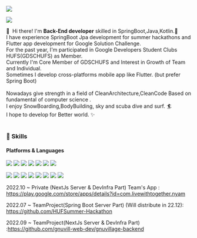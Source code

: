 

<!--

**chosunghyun18/chosunghyun18** is a ✨ _special_ ✨ repository because its `README.md` (this file) appears on your GitHub profile.

[![Solved.ac Profile](http://mazassumnida.wtf/api/v2/generate_badge?boj=kris2486)](https://solved.ac/kris2486/)
 <a href="" target="_blank"><img src="https://img.shields.io/badge/SunghyunCho-0A66C2?style=flat-square&logo=Linkedin&logoColor=white"/></a>
![Sunghyun's GitHub stats](https://github-readme-stats.vercel.app/api?username=chosunghyun18&show_icons=true&theme=radical)


-->
<p>
  <a href="https://chosunghyun18.tistory.com/" target="_blank"><img src="https://img.shields.io/badge/Tech_Blog-DD0B78?style=flat-square&logo=GitHub%20Sponsors&logoColor=white"/></a>

  <a href="mailto:jo187712@gmail.com" target="_blank"><img src="https://img.shields.io/badge/jo187712@gmail.com-EA4335?style=flat-square&logo=Gmail&logoColor=white"/></a>
</p>

<p>
  👋&nbsp; Hi there! I'm <b>Back-End developer</b> skilled in SpringBoot,Java,Kotlin.🚀<br/>
  I have experience SpringBoot Jpa development for summer hackathons and Flutter app development for Google Solution Challenge.<br/>
  For the past year, I'm participated in Google Developers Student Clubs HUFS(GDSCHUFS) as Member.<br/>
  Currently I'm Core Member of GDSCHUFS and Interest in Growth of Team and Individual.<br/>
  Sometimes I develop cross-platforms mobile app like Flutter. (but prefer Spring Boot)<br/><br/>
  Nowadays give strength in a field of CleanArchitecture,CleanCode Based on fundamental of computer science .<br/>
  I enjoy SnowBoarding,BodyBuilding, sky and scuba dive and surf.  🏄<br/>
  I hope to develop for Better world. ✨ <br/><br/>
</p>


### 💪 Skills
#### Platforms & Languages
<p>
  <img src="https://img.shields.io/badge/Spring-6DB33F?style=for-the-badge&logo=Spring&logoColor=white"/>
  <img src="https://img.shields.io/badge/Java-007396?style=for-the-badge&logo=Java&logoColor=white"/>
  <img src="https://img.shields.io/badge/python-3670A0?style=for-the-badge&logo=python&logoColor=ffdd54"/>
  <img src="https://img.shields.io/badge/Kotlin-0095D5?style=for-the-badge&logo=Kotlin&logoColor=white"/> 
   <img src="https://img.shields.io/badge/TypeScript-3178C6?style=for-the-badge&logo=TypeScript&logoColor=white"/>
  <img src="https://img.shields.io/badge/nestjs-%23E0234E.svg?style=for-the-badge&logo=nestjs&logoColor=white"/>
  <img src="https://img.shields.io/badge/Flutter-02569B?style=for-the-badge&logo=Flutter&logoColor=white"/>
</p>
<p>
    <img src="https://img.shields.io/badge/mysql-4479A1?style=for-the-badge&logo=mysql&logoColor=white"/>
   <img src="https://img.shields.io/badge/pandas-%23150458.svg?style=for-the-badge&logo=pandas&logoColor=white"/>
  <img src="https://img.shields.io/badge/TensorFlow-%23FF6F00.svg?style=for-the-badge&logo=TensorFlow&logoColor=white"/>
  <img src="https://img.shields.io/badge/r-%23276DC3.svg?style=for-the-badge&logo=r&logoColor=white"/>
  <img src="https://img.shields.io/badge/github-181717?style=for-the-badge&logo=github&logoColor=white"/>
  <img src="https://img.shields.io/badge/git-F05032?style=for-the-badge&logo=git&logoColor=white"/>
  <img src="https://img.shields.io/badge/Firebase-039BE5?style=for-the-badge&logo=Firebase&logoColor=white"/>
  <img src="https://img.shields.io/badge/docker-%230db7ed.svg?style=for-the-badge&logo=docker&logoColor=white"/>
</p>



2022.10 ~ Private (NextJs Server & DevInfra Part) Team's App : https://play.google.com/store/apps/details?id=com.livewithtogether.nyam

2022.07 ~ TeamProject(Spring Boot Server Part) (Will distribute in 22.12): https://github.com/HUFSummer-Hackathon

2022.09 ~ TeamProject(NextJs Server & DevInfra Part) :https://github.com/gnuvill-web-dev/gnuvillage-backend

